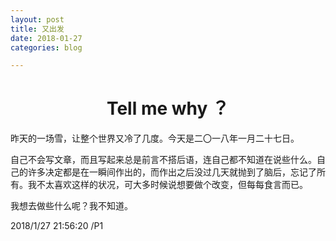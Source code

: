 ```yaml
---
layout: post
title: 又出发
date: 2018-01-27
categories: blog

---
```


# <center>Tell me why ？ #

昨天的一场雪，让整个世界又冷了几度。今天是二〇一八年一月二十七日。

自己不会写文章，而且写起来总是前言不搭后语，连自己都不知道在说些什么。自己的许多决定都是在一瞬间作出的，而作出之后没过几天就抛到了脑后，忘记了所有。我不太喜欢这样的状况，可大多时候说想要做个改变，但每每食言而已。

我想去做些什么呢？我不知道。

2018/1/27 21:56:20 /P1